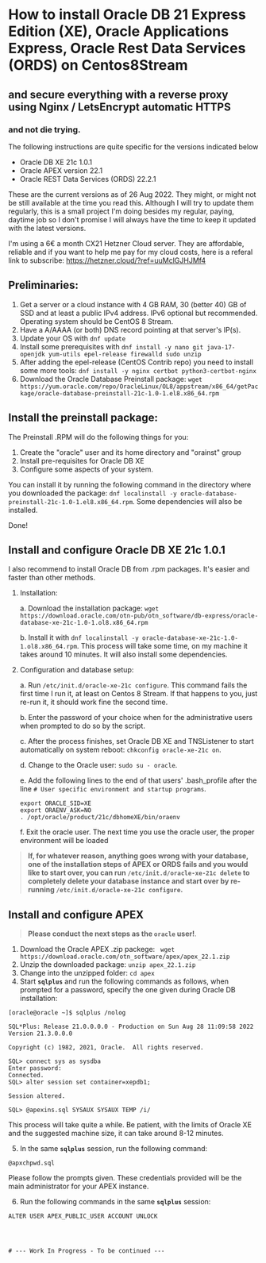 # How to install Oracle DB 21 Express Edition (XE), Oracle Applications Express, Oracle Rest Data Services (ORDS) on Centos8Stream
## and secure everything with a reverse proxy using Nginx / LetsEncrypt automatic HTTPS
### and not die trying. 

The following instructions are quite specific for the versions indicated below
- Oracle DB XE 21c 1.0.1
- Oracle APEX version 22.1
- Oracle REST Data Services (ORDS) 22.2.1

These are the current versions as of 26 Aug 2022. They might, or might not be still available at the time you read this. Although I will try to update them regularly, this is a small project I'm doing besides my regular, paying, daytime job so I don't promise I will always have the time to keep it updated with the latest versions. 

I'm using a 6€ a month CX21 Hetzner Cloud server. They are affordable, reliable and if you want to help me pay for my cloud costs, here is a referal link to subscribe: https://hetzner.cloud/?ref=uuMclGJHJMf4 

## Preliminaries:

1. Get a server or a cloud instance with 4 GB RAM, 30 (better 40) GB of SSD and at least a public IPv4 address. IPv6 optional but recommended. Operating system should be CentOS 8 Stream. 
2. Have a A/AAAA (or both) DNS record pointing at that server's IP(s).
3. Update your OS with ```dnf update```
4. Install some prerequisites with ```dnf install -y nano git java-17-openjdk yum-utils epel-release firewalld sudo unzip```
5. After adding the epel-release (CentOS Contrib repo) you need to install some more tools: ```dnf install -y nginx certbot python3-certbot-nginx```
6. Download the Oracle Database Preinstall package: ```wget https://yum.oracle.com/repo/OracleLinux/OL8/appstream/x86_64/getPackage/oracle-database-preinstall-21c-1.0-1.el8.x86_64.rpm```

## Install the preinstall package:

The Preinstall .RPM will do the following things for you: 

1. Create the "oracle" user and its home directory and "orainst" group
2. Install pre-requisites for Oracle DB XE
3. Configure some aspects of your system. 

You can install it by running the following command in the directory where you downloaded the package: ```dnf localinstall -y oracle-database-preinstall-21c-1.0-1.el8.x86_64.rpm```. Some dependencies will also be installed. 

Done! 

## Install and configure Oracle DB XE 21c 1.0.1

I also recommend to install Oracle DB from .rpm packages. It's easier and faster than other methods. 

1. Installation: 

    a. Download the installation package: ```wget https://download.oracle.com/otn-pub/otn_software/db-express/oracle-database-xe-21c-1.0-1.ol8.x86_64.rpm```

    b. Install it with ```dnf localinstall -y oracle-database-xe-21c-1.0-1.ol8.x86_64.rpm```. This process will take some time, on my machine it takes around 10 minutes. It will also install some dependencies. 

2. Configuration and database setup: 

    a. Run ```/etc/init.d/oracle-xe-21c configure```. This command fails the first time I run it, at least on Centos 8 Stream. If that happens to you, just re-run it, it should work fine the second time. 

    b. Enter the password of your choice when for the administrative users when prompted to do so by the script.   

    c. After the process finishes, set Oracle DB XE and TNSListener to start automatically on system reboot: ```chkconfig oracle-xe-21c on```.  

    d. Change to the Oracle user: ```sudo su - oracle```. 

    e. Add the following lines to the end of that users' .bash_profile after the line ```# User specific environment and startup programs```. 

    ```
    export ORACLE_SID=XE 
    export ORAENV_ASK=NO 
    . /opt/oracle/product/21c/dbhomeXE/bin/oraenv 
    ```

    f. Exit the oracle user. The next time you use the oracle user, the proper environment will be loaded



> **If, for whatever reason, anything goes wrong with your database, one of the installation steps of APEX or ORDS fails and you would like to start over, you can run ```/etc/init.d/oracle-xe-21c delete``` to completely delete your database instance and start over by re-running ```/etc/init.d/oracle-xe-21c configure```.**

## Install and configure APEX
> **Please conduct the next steps as the ```oracle``` user!**. 

1. Download the Oracle APEX .zip packege: ``` wget https://download.oracle.com/otn_software/apex/apex_22.1.zip```
2. Unzip the downloaded package: ```unzip apex_22.1.zip```
3. Change into the unzipped folder: ```cd apex```
4. Start **```sqlplus```** and run the following commands as follows, when prompted for a password, specify the one given during Oracle DB installation:
```
[oracle@oracle ~]$ sqlplus /nolog

SQL*Plus: Release 21.0.0.0.0 - Production on Sun Aug 28 11:09:58 2022
Version 21.3.0.0.0

Copyright (c) 1982, 2021, Oracle.  All rights reserved.

SQL> connect sys as sysdba
Enter password: 
Connected.
SQL> alter session set container=xepdb1;

Session altered.

SQL> @apexins.sql SYSAUX SYSAUX TEMP /i/
```
This process will take quite a while. Be patient, with the limits of Oracle XE and the suggested machine size, it can take around 8-12 minutes. 

5. In the same **```sqlplus```** session, run the following command: 
```
@apxchpwd.sql
```

Please follow the prompts given. These credentials provided will be the main administrator for your APEX instance. 

6. Run the following commands in the same **```sqlplus```** session: 
````
ALTER USER APEX_PUBLIC_USER ACCOUNT UNLOCK




# --- Work In Progress - To be continued ---